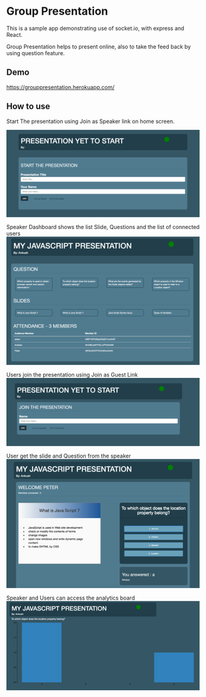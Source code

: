 # Group Presentation
This is a sample app demonstrating use of socket.io, with express and React.

Group Presentation helps to present online, also to take the feed back by using question feature.

## Demo 
https://grouppresentation.herokuapp.com/

## How to use

Start The presentation using Join as Speaker link on home screen.

![App](snap/speakerjoin.png?raw=true "Join As Speaker")

Speaker Dashboard shows the list Slide, Questions and the list of connected users
![App](snap/speakerdash.png?raw=true "Speaker Dash Board")

Users join the presentation using Join as Guest Link 
![App](snap/userjoin.png?raw=true "Member Join")

User get the slide and Question from the speaker 
![App](snap/userdash.png?raw=true "Member Dashboard")

Speaker and Users can access the analytics board
![App](snap/anlytics.png?raw=true "Analytics Dashboard")
